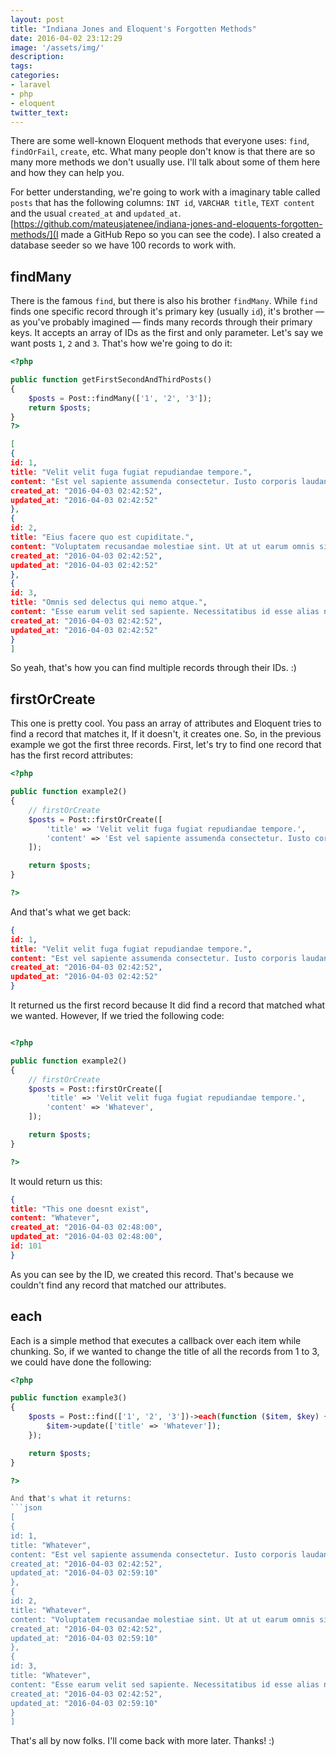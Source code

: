 ```yaml
---
layout: post
title: "Indiana Jones and Eloquent's Forgotten Methods"
date: 2016-04-02 23:12:29
image: '/assets/img/'
description:
tags:
categories:
- laravel
- php
- eloquent
twitter_text:
---
```


There are some well-known Eloquent methods that everyone uses: `find`, `findOrFail`, `create`, etc. What many people don't know is that there are so many more methods we don't usually use. I'll talk about some of them here and how they can help you.  

For better understanding, we're going to work with a imaginary table called `posts` that has the following columns: `INT id`, `VARCHAR title`, `TEXT content` and the usual `created_at` and `updated_at`. [https://github.com/mateusjatenee/indiana-jones-and-eloquents-forgotten-methods/](I made a GitHub Repo so you can see the code). I also created a database seeder so we have 100 records to work with.

## findMany  

There is the famous `find`, but there is also his brother `findMany`. While `find` finds one specific record through it's primary key (usually `id`), it's brother — as you've probably imagined — finds many records through their primary keys. It accepts an array of IDs as the first and only parameter. Let's say we want posts `1`, `2` and `3`. That's how we're going to do it:  

```php
<?php

public function getFirstSecondAndThirdPosts()
{
	$posts = Post::findMany(['1', '2', '3']);
	return $posts;
}
?>
```

```json
[
{
id: 1,
title: "Velit velit fuga fugiat repudiandae tempore.",
content: "Est vel sapiente assumenda consectetur. Iusto corporis laudantium aspernatur hic quo iure corrupti. Eaque alias quos maiores perferendis. Dolor veniam distinctio mollitia exercitationem.",
created_at: "2016-04-03 02:42:52",
updated_at: "2016-04-03 02:42:52"
},
{
id: 2,
title: "Eius facere quo est cupiditate.",
content: "Voluptatem recusandae molestiae sint. Ut at ut earum omnis sit totam. Sint hic voluptate autem.",
created_at: "2016-04-03 02:42:52",
updated_at: "2016-04-03 02:42:52"
},
{
id: 3,
title: "Omnis sed delectus qui nemo atque.",
content: "Esse earum velit sed sapiente. Necessitatibus id esse alias nemo est repellendus sapiente. Pariatur sunt distinctio totam culpa similique. Rem sed quo doloremque debitis voluptatibus neque.",
created_at: "2016-04-03 02:42:52",
updated_at: "2016-04-03 02:42:52"
}
]
```

So yeah, that's how you can find multiple records through their IDs. :)    

## firstOrCreate  

This one is pretty cool. You pass an array of attributes and Eloquent tries to find a record that matches it, If it doesn't, it creates one. So, in the previous example we got the first three records. First, let's try to find one record that has the first record attributes:  

```php
<?php

public function example2()
{
    // firstOrCreate
    $posts = Post::firstOrCreate([
        'title' => 'Velit velit fuga fugiat repudiandae tempore.',
        'content' => 'Est vel sapiente assumenda consectetur. Iusto corporis laudantium aspernatur hic quo iure corrupti. Eaque alias quos maiores perferendis. Dolor veniam distinctio mollitia exercitationem.',
    ]);

    return $posts;
}

?>
```

And that's what we get back:  

```json
{
id: 1,
title: "Velit velit fuga fugiat repudiandae tempore.",
content: "Est vel sapiente assumenda consectetur. Iusto corporis laudantium aspernatur hic quo iure corrupti. Eaque alias quos maiores perferendis. Dolor veniam distinctio mollitia exercitationem.",
created_at: "2016-04-03 02:42:52",
updated_at: "2016-04-03 02:42:52"
}
```

It returned us the first record because It did find a record that matched what we wanted. However, If we tried the following code:  

```php 

<?php 

public function example2()
{
    // firstOrCreate
    $posts = Post::firstOrCreate([
        'title' => 'Velit velit fuga fugiat repudiandae tempore.',
        'content' => 'Whatever',
    ]);

    return $posts;
}

?>

``` 

It would return us this:  

```json
{
title: "This one doesnt exist",
content: "Whatever",
created_at: "2016-04-03 02:48:00",
updated_at: "2016-04-03 02:48:00",
id: 101
}
```

As you can see by the ID, we created this record. That's because we couldn't find any record that matched our attributes.  

## each  

Each is a simple method that executes a callback over each item while chunking. So, if we wanted to change the title of all the records from 1 to 3, we could have done the following:

```php
<?php

public function example3()
{
    $posts = Post::find(['1', '2', '3'])->each(function ($item, $key) {
        $item->update(['title' => 'Whatever']);
    });

    return $posts;
}

?>  

And that's what it returns:   
```json
[
{
id: 1,
title: "Whatever",
content: "Est vel sapiente assumenda consectetur. Iusto corporis laudantium aspernatur hic quo iure corrupti. Eaque alias quos maiores perferendis. Dolor veniam distinctio mollitia exercitationem.",
created_at: "2016-04-03 02:42:52",
updated_at: "2016-04-03 02:59:10"
},
{
id: 2,
title: "Whatever",
content: "Voluptatem recusandae molestiae sint. Ut at ut earum omnis sit totam. Sint hic voluptate autem.",
created_at: "2016-04-03 02:42:52",
updated_at: "2016-04-03 02:59:10"
},
{
id: 3,
title: "Whatever",
content: "Esse earum velit sed sapiente. Necessitatibus id esse alias nemo est repellendus sapiente. Pariatur sunt distinctio totam culpa similique. Rem sed quo doloremque debitis voluptatibus neque.",
created_at: "2016-04-03 02:42:52",
updated_at: "2016-04-03 02:59:10"
}
]
```

That's all by now folks. I'll come back with more later. Thanks! :)